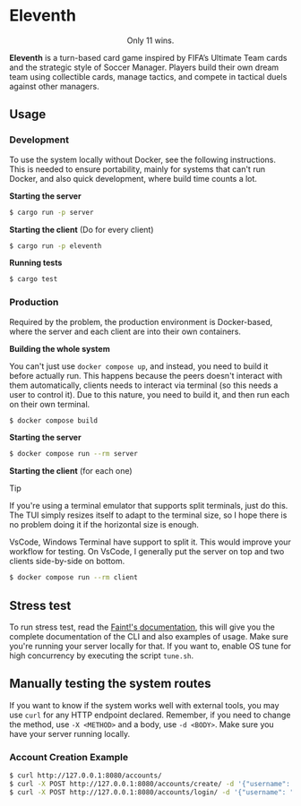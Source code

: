 # Eleventh

<p align="center">Only 11 wins.</p>

**Eleventh** is a turn-based card game inspired by FIFA’s Ultimate Team cards and the strategic style of Soccer Manager.
Players build their own dream team using collectible cards, manage tactics, and compete in tactical duels against other managers. 


## Usage

### Development

To use the system locally without Docker, see the following instructions.
This is needed to ensure portability, mainly for systems that can't run Docker,
and also quick development, where build time counts a lot.

**Starting the server**
```sh
$ cargo run -p server
```

**Starting the client** (Do for every client)

```sh
$ cargo run -p eleventh
```

**Running tests**

```sh
$ cargo test
```

### Production

Required by the problem, the production environment is Docker-based,
where the server and each client are into their own containers.

**Building the whole system**

You can't just use `docker compose up`, and instead, you need to build it before
actually run. This happens because the peers doesn't interact with them automatically,
clients needs to interact via terminal (so this needs a user to control it).
Due to this nature, you need to build it, and then run each on their own terminal.

```sh
$ docker compose build
```

**Starting the server**

```sh
$ docker compose run --rm server
```

**Starting the client** (for each one)

> [!TIP]
> If you're using a terminal emulator that supports split terminals, just do this.
> The TUI simply resizes itself to adapt to the terminal size, so I hope there is 
> no problem doing it if the horizontal size is enough.
> 
> VsCode, Windows Terminal have support to split it. This would improve your workflow for testing.
> On VsCode, I generally put the server on top and two clients side-by-side on bottom.

```sh
$ docker compose run --rm client
```

## Stress test

To run stress test, read the [Faint!'s documentation](./faint/Readme.md), this will give you the complete documentation of the CLI and also examples of usage. Make sure you're running your server locally for that. If you want to, enable OS tune for high concurrency by executing the script `tune.sh`.

## Manually testing the system routes

If you want to know if the system works well with external tools, you may use `curl` for any HTTP endpoint declared.
Remember, if you need to change the method, use `-X <METHOD>` and a body, use `-d <BODY>`. Make sure you have your server running locally.

### Account Creation Example

```sh
$ curl http://127.0.0.1:8080/accounts/
$ curl -X POST http://127.0.0.1:8080/accounts/create/ -d '{"username": "Rick", "password": "123456"}'
$ curl -X POST http://127.0.0.1:8080/accounts/login/ -d '{"username": "Rick", "password": "123456"}'
```